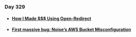 ### Day 329

#### [<ul><li>How I Made $$$ Using Open-Redirect</ul></li>](https://medium.com/@rahulnakum/how-i-made-using-open-redirect-799f9ab14bda)
#### [<ul><li>First massive bug: Noise’s AWS Bucket Misconfiguration</ul></li>](https://anshjain-napster.medium.com/first-massive-bug-noises-aws-bucket-misconfiguration-802821ed98b6)
